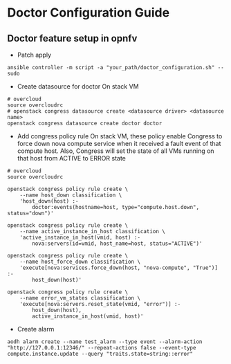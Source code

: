 # Doctor Configuration Guide

## Doctor feature setup in opnfv

- Patch apply
```shell
ansible controller -m script -a "your_path/doctor_configuration.sh" --sudo 
```

- Create datasource for doctor 
On stack VM 
```shell
# overcloud
source overcloudrc
# openstack congress datasource create <datasource driver> <datasource name>
openstack congress datasource create doctor doctor
```

- Add congress policy rule
On stack VM, these policy enable Congress to force down nova compute service when it received a fault event of that compute host. Also, Congress will set the state of all VMs running on that host from ACTIVE to ERROR state

```shell
# overcloud
source overcloudrc

openstack congress policy rule create \
    --name host_down classification \
    'host_down(host) :-
        doctor:events(hostname=host, type="compute.host.down", status="down")'

openstack congress policy rule create \
    --name active_instance_in_host classification \
    'active_instance_in_host(vmid, host) :-
        nova:servers(id=vmid, host_name=host, status="ACTIVE")'

openstack congress policy rule create \
    --name host_force_down classification \
    'execute[nova:services.force_down(host, "nova-compute", "True")] :-
        host_down(host)'

openstack congress policy rule create \
    --name error_vm_states classification \
    'execute[nova:servers.reset_state(vmid, "error")] :-
        host_down(host),
        active_instance_in_host(vmid, host)'
```

- Create alarm
```shell
aodh alarm create --name test_alarm --type event --alarm-action "http://127.0.0.1:12346/" --repeat-actions false --event-type compute.instance.update --query "traits.state=string::error"
```